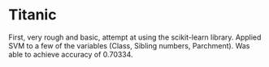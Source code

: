 # Titanic
First, very rough and basic, attempt at using the scikit-learn library.
Applied SVM to a few of the variables (Class, Sibling numbers, Parchment). Was able to achieve accuracy of 0.70334.
